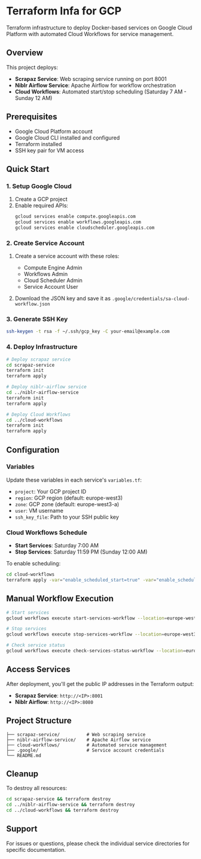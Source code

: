# Terraform Infa for GCP

Terraform infrastructure to deploy Docker-based services on Google Cloud Platform with automated Cloud Workflows for service management.

## Overview

This project deploys:
- **Scrapaz Service**: Web scraping service running on port 8001
- **Niblr Airflow Service**: Apache Airflow for workflow orchestration
- **Cloud Workflows**: Automated start/stop scheduling (Saturday 7 AM - Sunday 12 AM)

## Prerequisites

- Google Cloud Platform account
- Google Cloud CLI installed and configured
- Terraform installed
- SSH key pair for VM access

## Quick Start

### 1. Setup Google Cloud

1. Create a GCP project
2. Enable required APIs:
   ```bash
   gcloud services enable compute.googleapis.com
   gcloud services enable workflows.googleapis.com
   gcloud services enable cloudscheduler.googleapis.com
   ```

### 2. Create Service Account

1. Create a service account with these roles:
   - Compute Engine Admin
   - Workflows Admin
   - Cloud Scheduler Admin
   - Service Account User

2. Download the JSON key and save it as `.google/credentials/sa-cloud-workflow.json`

### 3. Generate SSH Key

```bash
ssh-keygen -t rsa -f ~/.ssh/gcp_key -C your-email@example.com
```

### 4. Deploy Infrastructure

```bash
# Deploy scrapaz service
cd scrapaz-service
terraform init
terraform apply

# Deploy niblr-airflow service
cd ../niblr-airflow-service
terraform init
terraform apply

# Deploy Cloud Workflows
cd ../cloud-workflows
terraform init
terraform apply
```

## Configuration

### Variables

Update these variables in each service's `variables.tf`:

- `project`: Your GCP project ID
- `region`: GCP region (default: europe-west3)
- `zone`: GCP zone (default: europe-west3-a)
- `user`: VM username
- `ssh_key_file`: Path to your SSH public key

### Cloud Workflows Schedule

- **Start Services**: Saturday 7:00 AM
- **Stop Services**: Saturday 11:59 PM (Sunday 12:00 AM)

To enable scheduling:
```bash
cd cloud-workflows
terraform apply -var="enable_scheduled_start=true" -var="enable_scheduled_stop=true"
```

## Manual Workflow Execution

```bash
# Start services
gcloud workflows execute start-services-workflow --location=europe-west3

# Stop services
gcloud workflows execute stop-services-workflow --location=europe-west3

# Check service status
gcloud workflows execute check-services-status-workflow --location=europe-west3
```

## Access Services

After deployment, you'll get the public IP addresses in the Terraform output:

- **Scrapaz Service**: `http://<IP>:8001`
- **Niblr Airflow**: `http://<IP>:8080`

## Project Structure

```
├── scrapaz-service/          # Web scraping service
├── niblr-airflow-service/    # Apache Airflow service
├── cloud-workflows/          # Automated service management
├── .google/                  # Service account credentials
└── README.md
```

## Cleanup

To destroy all resources:
```bash
cd scrapaz-service && terraform destroy
cd ../niblr-airflow-service && terraform destroy
cd ../cloud-workflows && terraform destroy
```

## Support

For issues or questions, please check the individual service directories for specific documentation.
